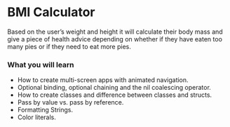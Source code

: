 #  BMI Calculator
Based on the user’s weight and height it will calculate their body mass and give a piece of health advice depending on whether if they have eaten too many pies or if they need to eat more pies. 

### What you will learn

* How to create multi-screen apps with animated navigation.
* Optional binding, optional chaining and the nil coalescing operator.
* How to create classes and difference between classes and structs. 
* Pass by value vs. pass by reference. 
* Formatting Strings. 
* Color literals.
